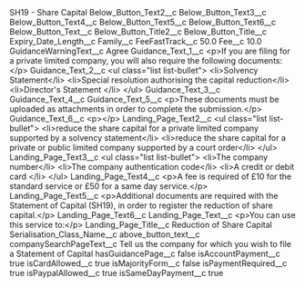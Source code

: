 <?xml version="1.0" encoding="UTF-8"?>
<CustomMetadata xmlns="http://soap.sforce.com/2006/04/metadata" xmlns:xsi="http://www.w3.org/2001/XMLSchema-instance" xmlns:xsd="http://www.w3.org/2001/XMLSchema">
    <label>SH19 - Share Capital</label>
    <values>
        <field>Below_Button_Text2__c</field>
        <value xsi:nil="true"/>
    </values>
    <values>
        <field>Below_Button_Text3__c</field>
        <value xsi:nil="true"/>
    </values>
    <values>
        <field>Below_Button_Text4__c</field>
        <value xsi:nil="true"/>
    </values>
    <values>
        <field>Below_Button_Text5__c</field>
        <value xsi:nil="true"/>
    </values>
    <values>
        <field>Below_Button_Text6__c</field>
        <value xsi:nil="true"/>
    </values>
    <values>
        <field>Below_Button_Text__c</field>
        <value xsi:nil="true"/>
    </values>
    <values>
        <field>Below_Button_Title2__c</field>
        <value xsi:nil="true"/>
    </values>
    <values>
        <field>Below_Button_Title__c</field>
        <value xsi:nil="true"/>
    </values>
    <values>
        <field>Expiry_Date_Length__c</field>
        <value xsi:nil="true"/>
    </values>
    <values>
        <field>Family__c</field>
        <value xsi:nil="true"/>
    </values>
    <values>
        <field>FeeFastTrack__c</field>
        <value xsi:type="xsd:double">50.0</value>
    </values>
    <values>
        <field>Fee__c</field>
        <value xsi:type="xsd:double">10.0</value>
    </values>
    <values>
        <field>GuidanceWarningText__c</field>
        <value xsi:type="xsd:string">Agree</value>
    </values>
    <values>
        <field>Guidance_Text_1__c</field>
        <value xsi:type="xsd:string">&lt;p&gt;If you are filing for a private limited company, you will also require the following documents:&lt;/p&gt;</value>
    </values>
    <values>
        <field>Guidance_Text_2__c</field>
        <value xsi:type="xsd:string">&lt;ul class=&quot;list list-bullet&quot;&gt;
&lt;li&gt;Solvency Statement&lt;/li&gt;
&lt;li&gt;Special resolution authorising the capital reduction&lt;/li&gt;
&lt;li&gt;Director&apos;s Statement
&lt;/li&gt;
&lt;/ul&gt;</value>
    </values>
    <values>
        <field>Guidance_Text_3__c</field>
        <value xsi:nil="true"/>
    </values>
    <values>
        <field>Guidance_Text_4__c</field>
        <value xsi:nil="true"/>
    </values>
    <values>
        <field>Guidance_Text_5__c</field>
        <value xsi:type="xsd:string">&lt;p&gt;These documents must be uploaded as attachments in order to complete the submission.&lt;/p&gt;</value>
    </values>
    <values>
        <field>Guidance_Text_6__c</field>
        <value xsi:type="xsd:string">&lt;p&gt;&lt;/p&gt;</value>
    </values>
    <values>
        <field>Landing_Page_Text2__c</field>
        <value xsi:type="xsd:string">&lt;ul class=&quot;list list-bullet&quot;&gt; 
&lt;li&gt;reduce the share capital for a private limited company supported by a solvency statement&lt;/li&gt; 
&lt;li&gt;reduce the share capital for a private or public limited company supported by a court order&lt;/li&gt;
&lt;/ul&gt;</value>
    </values>
    <values>
        <field>Landing_Page_Text3__c</field>
        <value xsi:type="xsd:string">&lt;ul class=&quot;list list-bullet&quot;&gt; 
&lt;li&gt;The company number&lt;/li&gt; 
&lt;li&gt;The company authentication code&lt;/li&gt; 
&lt;li&gt;A credit or debit card 
&lt;/li&gt; 
&lt;/ul&gt;</value>
    </values>
    <values>
        <field>Landing_Page_Text4__c</field>
        <value xsi:type="xsd:string">&lt;p&gt;A fee is required of £10 for the standard service or £50 for a same day service.&lt;/p&gt;</value>
    </values>
    <values>
        <field>Landing_Page_Text5__c</field>
        <value xsi:type="xsd:string">&lt;p&gt;Additional documents are required with the Statement of Capital (SH19), in order to register the reduction of share capital.&lt;/p&gt;</value>
    </values>
    <values>
        <field>Landing_Page_Text6__c</field>
        <value xsi:nil="true"/>
    </values>
    <values>
        <field>Landing_Page_Text__c</field>
        <value xsi:type="xsd:string">&lt;p&gt;You can use this service to:&lt;/p&gt;</value>
    </values>
    <values>
        <field>Landing_Page_Title__c</field>
        <value xsi:type="xsd:string">Reduction of Share Capital</value>
    </values>
    <values>
        <field>Serialisation_Class_Name__c</field>
        <value xsi:nil="true"/>
    </values>
    <values>
        <field>above_button_text__c</field>
        <value xsi:nil="true"/>
    </values>
    <values>
        <field>companySearchPageText__c</field>
        <value xsi:type="xsd:string">Tell us the company for which you wish to file a Statement of Capital</value>
    </values>
    <values>
        <field>hasGuidancePage__c</field>
        <value xsi:type="xsd:boolean">false</value>
    </values>
    <values>
        <field>isAccountPayment__c</field>
        <value xsi:type="xsd:boolean">true</value>
    </values>
    <values>
        <field>isCardAllowed__c</field>
        <value xsi:type="xsd:boolean">true</value>
    </values>
    <values>
        <field>isMajorityForm__c</field>
        <value xsi:type="xsd:boolean">false</value>
    </values>
    <values>
        <field>isPaymentRequired__c</field>
        <value xsi:type="xsd:boolean">true</value>
    </values>
    <values>
        <field>isPaypalAllowed__c</field>
        <value xsi:type="xsd:boolean">true</value>
    </values>
    <values>
        <field>isSameDayPayment__c</field>
        <value xsi:type="xsd:boolean">true</value>
    </values>
</CustomMetadata>

